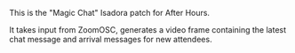 This is the "Magic Chat" Isadora patch for After Hours. 

It takes input from ZoomOSC, generates a video frame containing the latest chat message and arrival messages for new attendees. 

